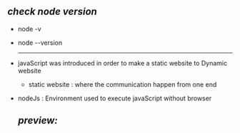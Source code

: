 ## _check node version_

- node -v
- node --version

  ***

- javaScript was introduced in order to make a static website to Dynamic website
  - static website : where the communication happen from one end
- nodeJs : Environment used to execute javaScript without browser

  ## _preview:_
